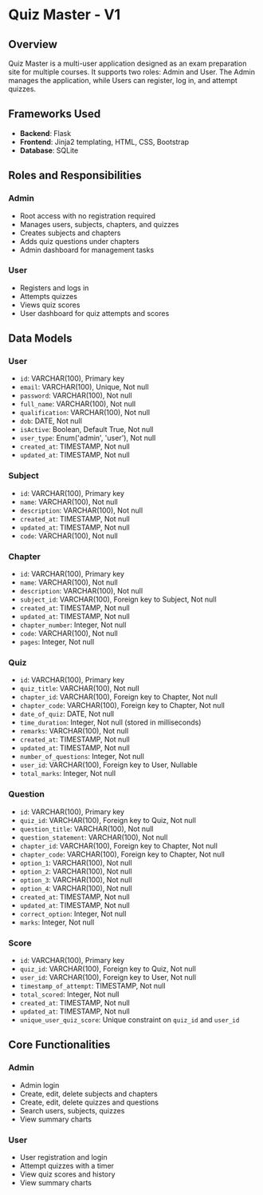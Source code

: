 # Quiz Master - V1

## Overview

Quiz Master is a multi-user application designed as an exam preparation site for multiple courses. It supports two roles: Admin and User. The Admin manages the application, while Users can register, log in, and attempt quizzes.

## Frameworks Used

- **Backend**: Flask
- **Frontend**: Jinja2 templating, HTML, CSS, Bootstrap
- **Database**: SQLite

## Roles and Responsibilities

### Admin

- Root access with no registration required
- Manages users, subjects, chapters, and quizzes
- Creates subjects and chapters
- Adds quiz questions under chapters
- Admin dashboard for management tasks

### User

- Registers and logs in
- Attempts quizzes
- Views quiz scores
- User dashboard for quiz attempts and scores

## Data Models

### User

- `id`: VARCHAR(100), Primary key
- `email`: VARCHAR(100), Unique, Not null
- `password`: VARCHAR(100), Not null
- `full_name`: VARCHAR(100), Not null
- `qualification`: VARCHAR(100), Not null
- `dob`: DATE, Not null
- `isActive`: Boolean, Default True, Not null
- `user_type`: Enum('admin', 'user'), Not null
- `created_at`: TIMESTAMP, Not null
- `updated_at`: TIMESTAMP, Not null

### Subject

- `id`: VARCHAR(100), Primary key
- `name`: VARCHAR(100), Not null
- `description`: VARCHAR(100), Not null
- `created_at`: TIMESTAMP, Not null
- `updated_at`: TIMESTAMP, Not null
- `code`: VARCHAR(100), Not null

### Chapter

- `id`: VARCHAR(100), Primary key
- `name`: VARCHAR(100), Not null
- `description`: VARCHAR(100), Not null
- `subject_id`: VARCHAR(100), Foreign key to Subject, Not null
- `created_at`: TIMESTAMP, Not null
- `updated_at`: TIMESTAMP, Not null
- `chapter_number`: Integer, Not null
- `code`: VARCHAR(100), Not null
- `pages`: Integer, Not null

### Quiz

- `id`: VARCHAR(100), Primary key
- `quiz_title`: VARCHAR(100), Not null
- `chapter_id`: VARCHAR(100), Foreign key to Chapter, Not null
- `chapter_code`: VARCHAR(100), Foreign key to Chapter, Not null
- `date_of_quiz`: DATE, Not null
- `time_duration`: Integer, Not null (stored in milliseconds)
- `remarks`: VARCHAR(100), Not null
- `created_at`: TIMESTAMP, Not null
- `updated_at`: TIMESTAMP, Not null
- `number_of_questions`: Integer, Not null
- `user_id`: VARCHAR(100), Foreign key to User, Nullable
- `total_marks`: Integer, Not null

### Question

- `id`: VARCHAR(100), Primary key
- `quiz_id`: VARCHAR(100), Foreign key to Quiz, Not null
- `question_title`: VARCHAR(100), Not null
- `question_statement`: VARCHAR(100), Not null
- `chapter_id`: VARCHAR(100), Foreign key to Chapter, Not null
- `chapter_code`: VARCHAR(100), Foreign key to Chapter, Not null
- `option_1`: VARCHAR(100), Not null
- `option_2`: VARCHAR(100), Not null
- `option_3`: VARCHAR(100), Not null
- `option_4`: VARCHAR(100), Not null
- `created_at`: TIMESTAMP, Not null
- `updated_at`: TIMESTAMP, Not null
- `correct_option`: Integer, Not null
- `marks`: Integer, Not null

### Score

- `id`: VARCHAR(100), Primary key
- `quiz_id`: VARCHAR(100), Foreign key to Quiz, Not null
- `user_id`: VARCHAR(100), Foreign key to User, Not null
- `timestamp_of_attempt`: TIMESTAMP, Not null
- `total_scored`: Integer, Not null
- `created_at`: TIMESTAMP, Not null
- `updated_at`: TIMESTAMP, Not null
- `unique_user_quiz_score`: Unique constraint on `quiz_id` and `user_id`

## Core Functionalities

### Admin

- Admin login
- Create, edit, delete subjects and chapters
- Create, edit, delete quizzes and questions
- Search users, subjects, quizzes
- View summary charts

### User

- User registration and login
- Attempt quizzes with a timer
- View quiz scores and history
- View summary charts
